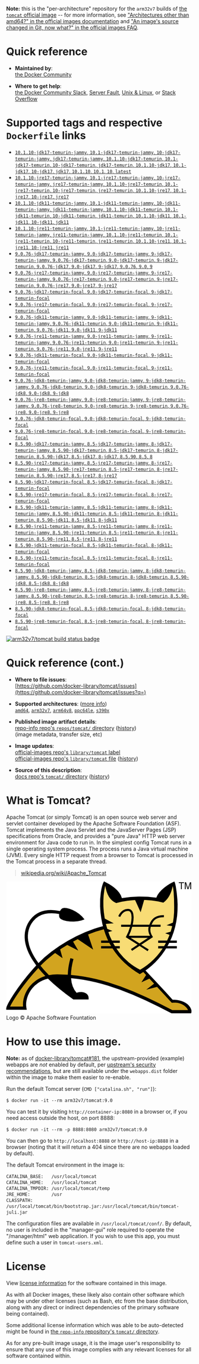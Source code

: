 <!--

********************************************************************************

WARNING:

    DO NOT EDIT "tomcat/README.md"

    IT IS AUTO-GENERATED

    (from the other files in "tomcat/" combined with a set of templates)

********************************************************************************

-->

**Note:** this is the "per-architecture" repository for the `arm32v7` builds of [the `tomcat` official image](https://hub.docker.com/_/tomcat) -- for more information, see ["Architectures other than amd64?" in the official images documentation](https://github.com/docker-library/official-images#architectures-other-than-amd64) and ["An image's source changed in Git, now what?" in the official images FAQ](https://github.com/docker-library/faq#an-images-source-changed-in-git-now-what).

# Quick reference

-	**Maintained by**:  
	[the Docker Community](https://github.com/docker-library/tomcat)

-	**Where to get help**:  
	[the Docker Community Slack](https://dockr.ly/comm-slack), [Server Fault](https://serverfault.com/help/on-topic), [Unix & Linux](https://unix.stackexchange.com/help/on-topic), or [Stack Overflow](https://stackoverflow.com/help/on-topic)

# Supported tags and respective `Dockerfile` links

-	[`10.1.10-jdk17-temurin-jammy`, `10.1-jdk17-temurin-jammy`, `10-jdk17-temurin-jammy`, `jdk17-temurin-jammy`, `10.1.10-jdk17-temurin`, `10.1-jdk17-temurin`, `10-jdk17-temurin`, `jdk17-temurin`, `10.1.10-jdk17`, `10.1-jdk17`, `10-jdk17`, `jdk17`, `10.1.10`, `10.1`, `10`, `latest`](https://github.com/docker-library/tomcat/blob/cec66ee6d87cce2308d454b47bb7addbb9ace087/10.1/jdk17/temurin-jammy/Dockerfile)
-	[`10.1.10-jre17-temurin-jammy`, `10.1-jre17-temurin-jammy`, `10-jre17-temurin-jammy`, `jre17-temurin-jammy`, `10.1.10-jre17-temurin`, `10.1-jre17-temurin`, `10-jre17-temurin`, `jre17-temurin`, `10.1.10-jre17`, `10.1-jre17`, `10-jre17`, `jre17`](https://github.com/docker-library/tomcat/blob/cec66ee6d87cce2308d454b47bb7addbb9ace087/10.1/jre17/temurin-jammy/Dockerfile)
-	[`10.1.10-jdk11-temurin-jammy`, `10.1-jdk11-temurin-jammy`, `10-jdk11-temurin-jammy`, `jdk11-temurin-jammy`, `10.1.10-jdk11-temurin`, `10.1-jdk11-temurin`, `10-jdk11-temurin`, `jdk11-temurin`, `10.1.10-jdk11`, `10.1-jdk11`, `10-jdk11`, `jdk11`](https://github.com/docker-library/tomcat/blob/cec66ee6d87cce2308d454b47bb7addbb9ace087/10.1/jdk11/temurin-jammy/Dockerfile)
-	[`10.1.10-jre11-temurin-jammy`, `10.1-jre11-temurin-jammy`, `10-jre11-temurin-jammy`, `jre11-temurin-jammy`, `10.1.10-jre11-temurin`, `10.1-jre11-temurin`, `10-jre11-temurin`, `jre11-temurin`, `10.1.10-jre11`, `10.1-jre11`, `10-jre11`, `jre11`](https://github.com/docker-library/tomcat/blob/cec66ee6d87cce2308d454b47bb7addbb9ace087/10.1/jre11/temurin-jammy/Dockerfile)
-	[`9.0.76-jdk17-temurin-jammy`, `9.0-jdk17-temurin-jammy`, `9-jdk17-temurin-jammy`, `9.0.76-jdk17-temurin`, `9.0-jdk17-temurin`, `9-jdk17-temurin`, `9.0.76-jdk17`, `9.0-jdk17`, `9-jdk17`, `9.0.76`, `9.0`, `9`](https://github.com/docker-library/tomcat/blob/1c6875e85a440757bf983b3beb6234f23cc06e8c/9.0/jdk17/temurin-jammy/Dockerfile)
-	[`9.0.76-jre17-temurin-jammy`, `9.0-jre17-temurin-jammy`, `9-jre17-temurin-jammy`, `9.0.76-jre17-temurin`, `9.0-jre17-temurin`, `9-jre17-temurin`, `9.0.76-jre17`, `9.0-jre17`, `9-jre17`](https://github.com/docker-library/tomcat/blob/1c6875e85a440757bf983b3beb6234f23cc06e8c/9.0/jre17/temurin-jammy/Dockerfile)
-	[`9.0.76-jdk17-temurin-focal`, `9.0-jdk17-temurin-focal`, `9-jdk17-temurin-focal`](https://github.com/docker-library/tomcat/blob/1c6875e85a440757bf983b3beb6234f23cc06e8c/9.0/jdk17/temurin-focal/Dockerfile)
-	[`9.0.76-jre17-temurin-focal`, `9.0-jre17-temurin-focal`, `9-jre17-temurin-focal`](https://github.com/docker-library/tomcat/blob/1c6875e85a440757bf983b3beb6234f23cc06e8c/9.0/jre17/temurin-focal/Dockerfile)
-	[`9.0.76-jdk11-temurin-jammy`, `9.0-jdk11-temurin-jammy`, `9-jdk11-temurin-jammy`, `9.0.76-jdk11-temurin`, `9.0-jdk11-temurin`, `9-jdk11-temurin`, `9.0.76-jdk11`, `9.0-jdk11`, `9-jdk11`](https://github.com/docker-library/tomcat/blob/1c6875e85a440757bf983b3beb6234f23cc06e8c/9.0/jdk11/temurin-jammy/Dockerfile)
-	[`9.0.76-jre11-temurin-jammy`, `9.0-jre11-temurin-jammy`, `9-jre11-temurin-jammy`, `9.0.76-jre11-temurin`, `9.0-jre11-temurin`, `9-jre11-temurin`, `9.0.76-jre11`, `9.0-jre11`, `9-jre11`](https://github.com/docker-library/tomcat/blob/1c6875e85a440757bf983b3beb6234f23cc06e8c/9.0/jre11/temurin-jammy/Dockerfile)
-	[`9.0.76-jdk11-temurin-focal`, `9.0-jdk11-temurin-focal`, `9-jdk11-temurin-focal`](https://github.com/docker-library/tomcat/blob/1c6875e85a440757bf983b3beb6234f23cc06e8c/9.0/jdk11/temurin-focal/Dockerfile)
-	[`9.0.76-jre11-temurin-focal`, `9.0-jre11-temurin-focal`, `9-jre11-temurin-focal`](https://github.com/docker-library/tomcat/blob/1c6875e85a440757bf983b3beb6234f23cc06e8c/9.0/jre11/temurin-focal/Dockerfile)
-	[`9.0.76-jdk8-temurin-jammy`, `9.0-jdk8-temurin-jammy`, `9-jdk8-temurin-jammy`, `9.0.76-jdk8-temurin`, `9.0-jdk8-temurin`, `9-jdk8-temurin`, `9.0.76-jdk8`, `9.0-jdk8`, `9-jdk8`](https://github.com/docker-library/tomcat/blob/1c6875e85a440757bf983b3beb6234f23cc06e8c/9.0/jdk8/temurin-jammy/Dockerfile)
-	[`9.0.76-jre8-temurin-jammy`, `9.0-jre8-temurin-jammy`, `9-jre8-temurin-jammy`, `9.0.76-jre8-temurin`, `9.0-jre8-temurin`, `9-jre8-temurin`, `9.0.76-jre8`, `9.0-jre8`, `9-jre8`](https://github.com/docker-library/tomcat/blob/1c6875e85a440757bf983b3beb6234f23cc06e8c/9.0/jre8/temurin-jammy/Dockerfile)
-	[`9.0.76-jdk8-temurin-focal`, `9.0-jdk8-temurin-focal`, `9-jdk8-temurin-focal`](https://github.com/docker-library/tomcat/blob/1c6875e85a440757bf983b3beb6234f23cc06e8c/9.0/jdk8/temurin-focal/Dockerfile)
-	[`9.0.76-jre8-temurin-focal`, `9.0-jre8-temurin-focal`, `9-jre8-temurin-focal`](https://github.com/docker-library/tomcat/blob/1c6875e85a440757bf983b3beb6234f23cc06e8c/9.0/jre8/temurin-focal/Dockerfile)
-	[`8.5.90-jdk17-temurin-jammy`, `8.5-jdk17-temurin-jammy`, `8-jdk17-temurin-jammy`, `8.5.90-jdk17-temurin`, `8.5-jdk17-temurin`, `8-jdk17-temurin`, `8.5.90-jdk17`, `8.5-jdk17`, `8-jdk17`, `8.5.90`, `8.5`, `8`](https://github.com/docker-library/tomcat/blob/2b200acb84bebc3e867f32e3b64f19620aa60b58/8.5/jdk17/temurin-jammy/Dockerfile)
-	[`8.5.90-jre17-temurin-jammy`, `8.5-jre17-temurin-jammy`, `8-jre17-temurin-jammy`, `8.5.90-jre17-temurin`, `8.5-jre17-temurin`, `8-jre17-temurin`, `8.5.90-jre17`, `8.5-jre17`, `8-jre17`](https://github.com/docker-library/tomcat/blob/2b200acb84bebc3e867f32e3b64f19620aa60b58/8.5/jre17/temurin-jammy/Dockerfile)
-	[`8.5.90-jdk17-temurin-focal`, `8.5-jdk17-temurin-focal`, `8-jdk17-temurin-focal`](https://github.com/docker-library/tomcat/blob/2b200acb84bebc3e867f32e3b64f19620aa60b58/8.5/jdk17/temurin-focal/Dockerfile)
-	[`8.5.90-jre17-temurin-focal`, `8.5-jre17-temurin-focal`, `8-jre17-temurin-focal`](https://github.com/docker-library/tomcat/blob/2b200acb84bebc3e867f32e3b64f19620aa60b58/8.5/jre17/temurin-focal/Dockerfile)
-	[`8.5.90-jdk11-temurin-jammy`, `8.5-jdk11-temurin-jammy`, `8-jdk11-temurin-jammy`, `8.5.90-jdk11-temurin`, `8.5-jdk11-temurin`, `8-jdk11-temurin`, `8.5.90-jdk11`, `8.5-jdk11`, `8-jdk11`](https://github.com/docker-library/tomcat/blob/2b200acb84bebc3e867f32e3b64f19620aa60b58/8.5/jdk11/temurin-jammy/Dockerfile)
-	[`8.5.90-jre11-temurin-jammy`, `8.5-jre11-temurin-jammy`, `8-jre11-temurin-jammy`, `8.5.90-jre11-temurin`, `8.5-jre11-temurin`, `8-jre11-temurin`, `8.5.90-jre11`, `8.5-jre11`, `8-jre11`](https://github.com/docker-library/tomcat/blob/2b200acb84bebc3e867f32e3b64f19620aa60b58/8.5/jre11/temurin-jammy/Dockerfile)
-	[`8.5.90-jdk11-temurin-focal`, `8.5-jdk11-temurin-focal`, `8-jdk11-temurin-focal`](https://github.com/docker-library/tomcat/blob/2b200acb84bebc3e867f32e3b64f19620aa60b58/8.5/jdk11/temurin-focal/Dockerfile)
-	[`8.5.90-jre11-temurin-focal`, `8.5-jre11-temurin-focal`, `8-jre11-temurin-focal`](https://github.com/docker-library/tomcat/blob/2b200acb84bebc3e867f32e3b64f19620aa60b58/8.5/jre11/temurin-focal/Dockerfile)
-	[`8.5.90-jdk8-temurin-jammy`, `8.5-jdk8-temurin-jammy`, `8-jdk8-temurin-jammy`, `8.5.90-jdk8-temurin`, `8.5-jdk8-temurin`, `8-jdk8-temurin`, `8.5.90-jdk8`, `8.5-jdk8`, `8-jdk8`](https://github.com/docker-library/tomcat/blob/2b200acb84bebc3e867f32e3b64f19620aa60b58/8.5/jdk8/temurin-jammy/Dockerfile)
-	[`8.5.90-jre8-temurin-jammy`, `8.5-jre8-temurin-jammy`, `8-jre8-temurin-jammy`, `8.5.90-jre8-temurin`, `8.5-jre8-temurin`, `8-jre8-temurin`, `8.5.90-jre8`, `8.5-jre8`, `8-jre8`](https://github.com/docker-library/tomcat/blob/2b200acb84bebc3e867f32e3b64f19620aa60b58/8.5/jre8/temurin-jammy/Dockerfile)
-	[`8.5.90-jdk8-temurin-focal`, `8.5-jdk8-temurin-focal`, `8-jdk8-temurin-focal`](https://github.com/docker-library/tomcat/blob/2b200acb84bebc3e867f32e3b64f19620aa60b58/8.5/jdk8/temurin-focal/Dockerfile)
-	[`8.5.90-jre8-temurin-focal`, `8.5-jre8-temurin-focal`, `8-jre8-temurin-focal`](https://github.com/docker-library/tomcat/blob/2b200acb84bebc3e867f32e3b64f19620aa60b58/8.5/jre8/temurin-focal/Dockerfile)

[![arm32v7/tomcat build status badge](https://img.shields.io/jenkins/s/https/doi-janky.infosiftr.net/job/multiarch/job/arm32v7/job/tomcat.svg?label=arm32v7/tomcat%20%20build%20job)](https://doi-janky.infosiftr.net/job/multiarch/job/arm32v7/job/tomcat/)

# Quick reference (cont.)

-	**Where to file issues**:  
	[https://github.com/docker-library/tomcat/issues](https://github.com/docker-library/tomcat/issues?q=)

-	**Supported architectures**: ([more info](https://github.com/docker-library/official-images#architectures-other-than-amd64))  
	[`amd64`](https://hub.docker.com/r/amd64/tomcat/), [`arm32v7`](https://hub.docker.com/r/arm32v7/tomcat/), [`arm64v8`](https://hub.docker.com/r/arm64v8/tomcat/), [`ppc64le`](https://hub.docker.com/r/ppc64le/tomcat/), [`s390x`](https://hub.docker.com/r/s390x/tomcat/)

-	**Published image artifact details**:  
	[repo-info repo's `repos/tomcat/` directory](https://github.com/docker-library/repo-info/blob/master/repos/tomcat) ([history](https://github.com/docker-library/repo-info/commits/master/repos/tomcat))  
	(image metadata, transfer size, etc)

-	**Image updates**:  
	[official-images repo's `library/tomcat` label](https://github.com/docker-library/official-images/issues?q=label%3Alibrary%2Ftomcat)  
	[official-images repo's `library/tomcat` file](https://github.com/docker-library/official-images/blob/master/library/tomcat) ([history](https://github.com/docker-library/official-images/commits/master/library/tomcat))

-	**Source of this description**:  
	[docs repo's `tomcat/` directory](https://github.com/docker-library/docs/tree/master/tomcat) ([history](https://github.com/docker-library/docs/commits/master/tomcat))

# What is Tomcat?

Apache Tomcat (or simply Tomcat) is an open source web server and servlet container developed by the Apache Software Foundation (ASF). Tomcat implements the Java Servlet and the JavaServer Pages (JSP) specifications from Oracle, and provides a "pure Java" HTTP web server environment for Java code to run in. In the simplest config Tomcat runs in a single operating system process. The process runs a Java virtual machine (JVM). Every single HTTP request from a browser to Tomcat is processed in the Tomcat process in a separate thread.

> [wikipedia.org/wiki/Apache_Tomcat](https://en.wikipedia.org/wiki/Apache_Tomcat)

![logo](https://raw.githubusercontent.com/docker-library/docs/8e31eb93a02d504d0cfe1da435aa31b377fc627d/tomcat/logo.png)Logo &copy; Apache Software Fountation

# How to use this image.

**Note:** as of [docker-library/tomcat#181](https://github.com/docker-library/tomcat/pull/181), the upstream-provided (example) webapps are *not* enabled by default, per [upstream's security recommendations](https://tomcat.apache.org/tomcat-9.0-doc/security-howto.html#Default_web_applications), but are still available under the `webapps.dist` folder within the image to make them easier to re-enable.

Run the default Tomcat server (`CMD ["catalina.sh", "run"]`):

```console
$ docker run -it --rm arm32v7/tomcat:9.0
```

You can test it by visiting `http://container-ip:8080` in a browser or, if you need access outside the host, on port 8888:

```console
$ docker run -it --rm -p 8888:8080 arm32v7/tomcat:9.0
```

You can then go to `http://localhost:8888` or `http://host-ip:8888` in a browser (noting that it will return a 404 since there are no webapps loaded by default).

The default Tomcat environment in the image is:

	CATALINA_BASE:   /usr/local/tomcat
	CATALINA_HOME:   /usr/local/tomcat
	CATALINA_TMPDIR: /usr/local/tomcat/temp
	JRE_HOME:        /usr
	CLASSPATH:       /usr/local/tomcat/bin/bootstrap.jar:/usr/local/tomcat/bin/tomcat-juli.jar

The configuration files are available in `/usr/local/tomcat/conf/`. By default, no user is included in the "manager-gui" role required to operate the "/manager/html" web application. If you wish to use this app, you must define such a user in `tomcat-users.xml`.

# License

View [license information](https://www.apache.org/licenses/LICENSE-2.0) for the software contained in this image.

As with all Docker images, these likely also contain other software which may be under other licenses (such as Bash, etc from the base distribution, along with any direct or indirect dependencies of the primary software being contained).

Some additional license information which was able to be auto-detected might be found in [the `repo-info` repository's `tomcat/` directory](https://github.com/docker-library/repo-info/tree/master/repos/tomcat).

As for any pre-built image usage, it is the image user's responsibility to ensure that any use of this image complies with any relevant licenses for all software contained within.
